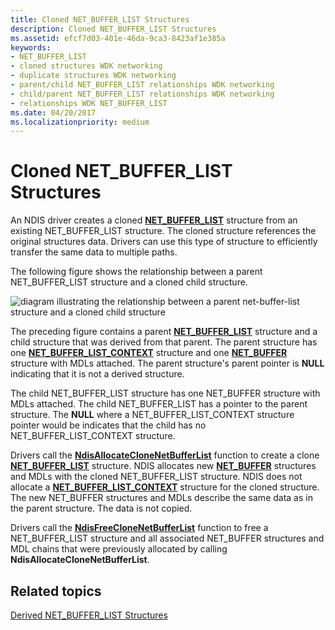 ```yaml
---
title: Cloned NET_BUFFER_LIST Structures
description: Cloned NET_BUFFER_LIST Structures
ms.assetid: efcf7d03-401e-46da-9ca3-8423af1e385a
keywords:
- NET_BUFFER_LIST
- cloned structures WDK networking
- duplicate structures WDK networking
- parent/child NET_BUFFER_LIST relationships WDK networking
- child/parent NET_BUFFER_LIST relationships WDK networking
- relationships WDK NET_BUFFER_LIST
ms.date: 04/20/2017
ms.localizationpriority: medium
---
```


# Cloned NET\_BUFFER\_LIST Structures





An NDIS driver creates a cloned [**NET\_BUFFER\_LIST**](https://docs.microsoft.com/windows-hardware/drivers/ddi/content/ndis/ns-ndis-_net_buffer_list) structure from an existing NET\_BUFFER\_LIST structure. The cloned structure references the original structures data. Drivers can use this type of structure to efficiently transfer the same data to multiple paths.

The following figure shows the relationship between a parent NET\_BUFFER\_LIST structure and a cloned child structure.

![diagram illustrating the relationship between a parent net\-buffer\-list structure and a cloned child structure](images/netbufferlistclone.png)

The preceding figure contains a parent [**NET\_BUFFER\_LIST**](https://docs.microsoft.com/windows-hardware/drivers/ddi/content/ndis/ns-ndis-_net_buffer_list) structure and a child structure that was derived from that parent. The parent structure has one [**NET\_BUFFER\_LIST\_CONTEXT**](https://docs.microsoft.com/windows-hardware/drivers/ddi/content/ndis/ns-ndis-_net_buffer_list_context) structure and one [**NET\_BUFFER**](https://docs.microsoft.com/windows-hardware/drivers/ddi/content/ndis/ns-ndis-_net_buffer) structure with MDLs attached. The parent structure's parent pointer is **NULL** indicating that it is not a derived structure.

The child NET\_BUFFER\_LIST structure has one NET\_BUFFER structure with MDLs attached. The child NET\_BUFFER\_LIST has a pointer to the parent structure. The **NULL** where a NET\_BUFFER\_LIST\_CONTEXT structure pointer would be indicates that the child has no NET\_BUFFER\_LIST\_CONTEXT structure.

Drivers call the [**NdisAllocateCloneNetBufferList**](https://docs.microsoft.com/windows-hardware/drivers/ddi/content/ndis/nf-ndis-ndisallocateclonenetbufferlist) function to create a clone [**NET\_BUFFER\_LIST**](https://docs.microsoft.com/windows-hardware/drivers/ddi/content/ndis/ns-ndis-_net_buffer_list) structure. NDIS allocates new [**NET\_BUFFER**](https://docs.microsoft.com/windows-hardware/drivers/ddi/content/ndis/ns-ndis-_net_buffer) structures and MDLs with the cloned NET\_BUFFER\_LIST structure. NDIS does not allocate a [**NET\_BUFFER\_LIST\_CONTEXT**](https://docs.microsoft.com/windows-hardware/drivers/ddi/content/ndis/ns-ndis-_net_buffer_list_context) structure for the cloned structure. The new NET\_BUFFER structures and MDLs describe the same data as in the parent structure. The data is not copied.

Drivers call the [**NdisFreeCloneNetBufferList**](https://docs.microsoft.com/windows-hardware/drivers/ddi/content/ndis/nf-ndis-ndisfreeclonenetbufferlist) function to free a NET\_BUFFER\_LIST structure and all associated NET\_BUFFER structures and MDL chains that were previously allocated by calling **NdisAllocateCloneNetBufferList**.

## Related topics


[Derived NET\_BUFFER\_LIST Structures](derived-net-buffer-list-structures.md)

 

 






